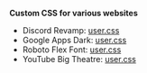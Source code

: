 **Custom CSS for various websites**

- Discord Revamp: [user.css](https://ruukulada.github.io/DiscordRevamp/theme.user.css)
- Google Apps Dark: [user.css](https://ruukulada.github.io/CustomCss/styles/gappsdark.user.css)
- Roboto Flex Font: [user.css](https://ruukulada.github.io/CustomCss/styles/robotoflexfont.user.css)
- YouTube Big Theatre: [user.css](https://ruukulada.github.io/CustomCss/styles/youtube.user.css)

